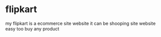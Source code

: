 # flipkart
my flipkart is a ecommerce site website it can be shooping site website easy too buy any product
